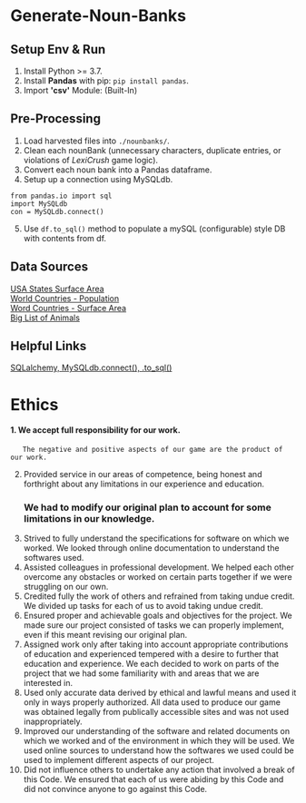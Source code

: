 # Generate-Noun-Banks

## Setup Env & Run

1. Install Python >= 3.7.
2. Install **Pandas** with pip: `pip install pandas`.
3. Import **'csv'** Module: (Built-In)



## Pre-Processing

1. Load harvested files into `./nounbanks/`.
2. Clean each nounBank (unnecessary characters, duplicate entries, or violations of *LexiCrush* game logic).
3. Convert each noun bank into a Pandas dataframe.
4. Setup up a connection using MySQLdb.
```(python)
from pandas.io import sql 
import MySQLdb
con = MySQLdb.connect()
```
5. Use `df.to_sql()` method to populate a mySQL (configurable) style DB with contents from df.

## Data Sources
[USA States Surface Area](https://github.com/jakevdp/data-USstates/blob/master/state-areas.csv)<br>
[World Countries - Population](https://data.worldbank.org/indicator/SP.POP.TOTL)<br>
[Word Countries - Surface Area](https://data.worldbank.org/indicator/AG.SRF.TOTL.K2)<br>
[Big List of Animals](https://gist.github.com/atduskgreg/3cf8ef48cb0d29cf151bedad81553a54)<br>

## Helpful Links
[SQLalchemy, MySQLdb.connect(), .to_sql()](https://stackoverflow.com/a/48393139/21242190)

# Ethics 
#### 1. We accept full responsibility for our work.
       The negative and positive aspects of our game are the product of our work. 
2. Provided service in our areas of competence, being honest and forthright about any limitations in our experience and education.
      ### We had to modify our original plan to account for some limitations in our knowledge. 
3. Strived to fully understand the specifications for software on which we worked.
      We looked through online documentation to understand the softwares used. 
4. Assisted colleagues in professional development.
      We helped each other overcome any obstacles or worked on certain parts together if we were struggling on our own. 
5. Credited fully the work of others and refrained from taking undue credit.
      We divided up tasks for each of us to avoid taking undue credit. 
6. Ensured proper and achievable goals and objectives for the project.
      We made sure our project consisted of tasks we can properly implement, even if this meant revising our original plan. 
7. Assigned work only after taking into account appropriate contributions of education and experienced tempered with a desire to further that education and experience.
      We each decided to work on parts of the project that we had some familiarity with and areas that we are interested in. 
8. Used only accurate data derived by ethical and lawful means and used it only in ways properly authorized.
      All data used to produce our game was obtained legally from publically accessible sites and was not used inappropriately.  
9. Improved our understanding of the software and related documents on which we worked and of the environment in which they will be used.
      We used online sources to understand how the softwares we used could be used to implement different aspects of our project.     
10. Did not influence others to undertake any action that involved a break of this Code.
      We ensured that each of us were abiding by this Code and did not convince anyone to go against this Code. 
